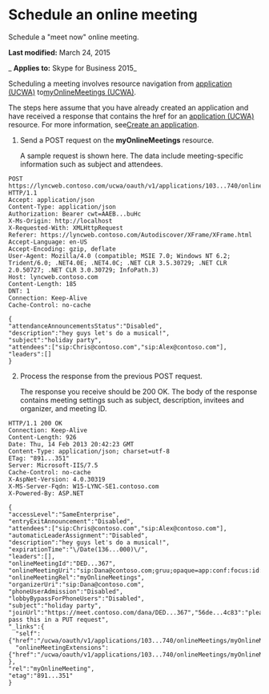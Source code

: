 
# Schedule an online meeting
Schedule a "meet now" online meeting.

 **Last modified:** March 24, 2015

 _ **Applies to:** Skype for Business 2015_

Scheduling a meeting involves resource navigation from [application (UCWA)](application_ref.md) to[myOnlineMeetings (UCWA)](myOnlineMeetings_ref.md). 

The steps here assume that you have already created an application and have received a response that contains the href for an [application (UCWA)](application_ref.md) resource. For more information, see[Create an application](CreateAnApplication.md).

1. Send a POST request on the  **myOnlineMeetings** resource.
    
    A sample request is shown here. The data include meeting-specific information such as subject and attendees.
    


  ```
  POST https://lyncweb.contoso.com/ucwa/oauth/v1/applications/103...740/onlineMeetings/myOnlineMeetings HTTP/1.1
Accept: application/json
Content-Type: application/json
Authorization: Bearer cwt=AAEB...buHc
X-Ms-Origin: http://localhost
X-Requested-With: XMLHttpRequest
Referer: https://lyncweb.contoso.com/Autodiscover/XFrame/XFrame.html
Accept-Language: en-US
Accept-Encoding: gzip, deflate
User-Agent: Mozilla/4.0 (compatible; MSIE 7.0; Windows NT 6.2; Trident/6.0; .NET4.0E; .NET4.0C; .NET CLR 3.5.30729; .NET CLR 2.0.50727; .NET CLR 3.0.30729; InfoPath.3)
Host: lyncweb.contoso.com
Content-Length: 185
DNT: 1
Connection: Keep-Alive
Cache-Control: no-cache

{
  "attendanceAnnouncementsStatus":"Disabled",
  "description":"hey guys let's do a musical!",
  "subject":"holiday party",
  "attendees":["sip:Chris@contoso.com","sip:Alex@contoso.com"],
  "leaders":[]
}
  ```

2. Process the response from the previous POST request.
    
    The response you receive should be 200 OK. The body of the response contains meeting settings such as subject, description, invitees and organizer, and meeting ID.
    


  ```
  HTTP/1.1 200 OK
Connection: Keep-Alive
Content-Length: 926
Date: Thu, 14 Feb 2013 20:42:23 GMT
Content-Type: application/json; charset=utf-8
ETag: "891...351"
Server: Microsoft-IIS/7.5
Cache-Control: no-cache
X-AspNet-Version: 4.0.30319
X-MS-Server-Fqdn: W15-LYNC-SE1.contoso.com
X-Powered-By: ASP.NET

{
  "accessLevel":"SameEnterprise",
  "entryExitAnnouncement":"Disabled",
  "attendees":["sip:Chris@contoso.com","sip:Alex@contoso.com"],
  "automaticLeaderAssignment":"Disabled",
  "description":"hey guys let's do a musical!",
  "expirationTime":"\/Date(136...000)\/",
  "leaders":[],
  "onlineMeetingId":"DED...367",
  "onlineMeetingUri":"sip:Dana@contoso.com;gruu;opaque=app:conf:focus:id:DED...367",
  "onlineMeetingRel":"myOnlineMeetings",
  "organizerUri":"sip:Dana@contoso.com",
  "phoneUserAdmission":"Disabled",
  "lobbyBypassForPhoneUsers":"Disabled",
  "subject":"holiday party",
  "joinUrl":"https://meet.contoso.com/dana/DED...367","56de...4c83":"please pass this in a PUT request",
  "_links":{
    "self":{"href":"/ucwa/oauth/v1/applications/103...740/onlineMeetings/myOnlineMeetings/DEDX9367"},
    "onlineMeetingExtensions":{"href":"/ucwa/oauth/v1/applications/103...740/onlineMeetings/myOnlineMeetings/DED...367/extensions"}
  },
  "rel":"myOnlineMeeting",
  "etag":"891...351"
}
  ```

